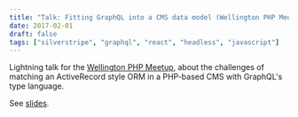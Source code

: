 ```yaml
---
title: "Talk: Fitting GraphQL into a CMS data model (Wellington PHP Meetup 2017)"
date: 2017-02-01
draft: false
tags: ["silverstripe", "graphql", "react", "headless", "javascript"]
---
```


Lightning talk for the [Wellington PHP Meetup](https://www.meetup.com/PHP-Usergroup-Wellington/),
about the challenges of matching an ActiveRecord style ORM in a PHP-based CMS
with GraphQL's type language.

See [slides](https://slides.com/chillu/graphql-cms-content-model).